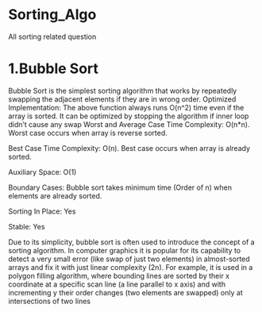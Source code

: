 # Sorting_Algo
All sorting related question

# 1.Bubble Sort
Bubble Sort is the simplest sorting algorithm that works by repeatedly swapping the adjacent elements if they are in wrong order.
Optimized Implementation:
The above function always runs O(n^2) time even if the array is sorted. It can be optimized by stopping the algorithm if inner loop didn’t cause any swap
Worst and Average Case Time Complexity: O(n*n). Worst case occurs when array is reverse sorted.

Best Case Time Complexity: O(n). Best case occurs when array is already sorted.

Auxiliary Space: O(1)

Boundary Cases: Bubble sort takes minimum time (Order of n) when elements are already sorted.

Sorting In Place: Yes

Stable: Yes

Due to its simplicity, bubble sort is often used to introduce the concept of a sorting algorithm.
In computer graphics it is popular for its capability to detect a very small error (like swap of just two elements) in almost-sorted arrays and fix it with just linear complexity (2n). For example, it is used in a polygon filling algorithm, where bounding lines are sorted by their x coordinate at a specific scan line (a line parallel to x axis) and with incrementing y their order changes (two elements are swapped) only at intersections of two lines
